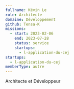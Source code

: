```yaml
---
fullname: Kévin Le
role: Architecte
domaine: Développement
github: Tensa-K
missions:
  - start: 2023-02-06
    end: 2023-07-28
    status: service
    startups:
      - l-application-du-cej
startups:
  - l-application-du-cej
memberType: autre
---
```

Architecte et Développeur